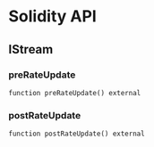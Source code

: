 # Solidity API

## IStream

### preRateUpdate

```solidity
function preRateUpdate() external
```

### postRateUpdate

```solidity
function postRateUpdate() external
```

